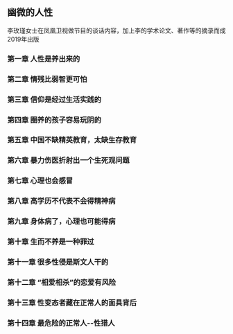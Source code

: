 ## 幽微的人性
李玫瑾女士在凤凰卫视做节目的谈话内容，加上李的学术论文、著作等的摘录而成  
2019年出版  

### 第一章 人性是养出来的


### 第二章 情残比弱智更可怕


### 第三章 信仰是经过生活实践的


### 第四章 圈养的孩子容易玩阴的


### 第五章 中国不缺精英教育，太缺生存教育


### 第六章 暴力伤医折射出一个生死观问题


### 第七章 心理也会感冒


### 第八章 高学历不代表不会得精神病


### 第九章 身体病了，心理也可能得病


### 第十章 生而不养是一种罪过


### 第十一章 很多性侵是斯文人干的


### 第十二章 “相爱相杀”的恋爱有风险


### 第十三章 性变态者藏在正常人的面具背后


### 第十四章 最危险的正常人--性猎人

